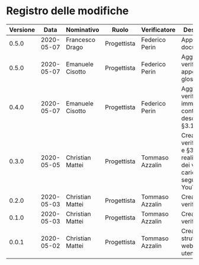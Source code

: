 # Registro delle modifiche
Versione | Data | Nominativo | Ruolo | Verificatore | Descrizione
------------- | ------------- | ------------- | ------------- | ------------- | -------------
0.5.0 | 2020-05-07 | Francesco Drago | Progettista | Federico Perin  | Approvazione documento.
0.5.0 | 2020-05-07 | Emanuele Cisotto | Progettista | Federico Perin  | Aggiunto e verificato appendice glossario.
0.4.0 | 2020-05-07 | Emanuele Cisotto | Progettista | Federico Perin  | Aggiunto e verificato immagini e contenuto descrittivo in §3.1 .
0.3.0 | 2020-05-05 | Christian Mattei | Progettista | Tommaso Azzalin | Creazione e verifica §2.1 e §3.1, realizzazione dei video e caricati in seguito su YouTube.
0.2.0 | 2020-05-03 | Christian Mattei | Progettista | Tommaso Azzalin | Creazione e verifica §3.1.
0.1.0 | 2020-05-03 | Christian Mattei | Progettista | Tommaso Azzalin | Creazione e verifica §2.1.
0.0.1 | 2020-05-02 | Christian Mattei | Progettista | Tommaso Azzalin | Creata struttura sito web manuale utente.